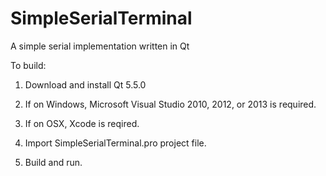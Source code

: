 # SimpleSerialTerminal
A simple serial implementation written in Qt

To build:

1. Download and install Qt 5.5.0

2. If on Windows, Microsoft Visual Studio 2010, 2012, or 2013 is required.

3. If on OSX, Xcode is reqired.

4. Import SimpleSerialTerminal.pro project file.

5. Build and run.

